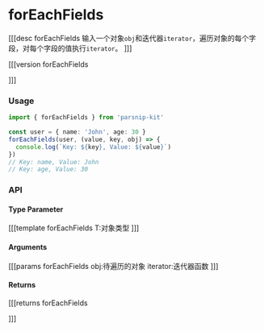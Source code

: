 # forEachFields
[[[desc forEachFields
输入一个对象`obj`和迭代器`iterator`，遍历对象的每个字段，对每个字段的值执行`iterator`。
]]]

[[[version forEachFields
  
]]]
### Usage

```ts
import { forEachFields } from 'parsnip-kit'

const user = { name: 'John', age: 30 }
forEachFields(user, (value, key, obj) => {
  console.log(`Key: ${key}, Value: ${value}`)
})
// Key: name, Value: John
// Key: age, Value: 30
```


### API

#### Type Parameter
[[[template forEachFields
T:对象类型
]]]
#### Arguments
[[[params forEachFields
obj:待遍历的对象
iterator:迭代器函数
]]]
#### Returns
[[[returns forEachFields

]]]